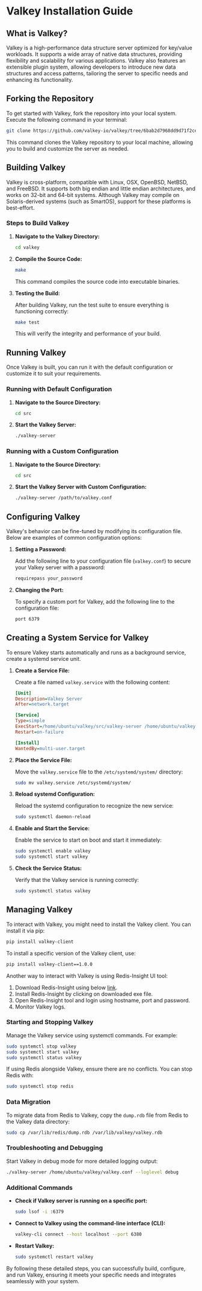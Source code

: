 # Valkey Installation Guide

## **What is Valkey?**

Valkey is a high-performance data structure server optimized for key/value workloads. It supports a wide array of native data structures, providing flexibility and scalability for various applications. Valkey also features an extensible plugin system, allowing developers to introduce new data structures and access patterns, tailoring the server to specific needs and enhancing its functionality.

## **Forking the Repository**

To get started with Valkey, fork the repository into your local system. Execute the following command in your terminal:

```sh
git clone https://github.com/valkey-io/valkey/tree/6bab2d7968dd9d71f2ce200386ecf4286e333a76
```

This command clones the Valkey repository to your local machine, allowing you to build and customize the server as needed.

## **Building Valkey**

Valkey is cross-platform, compatible with Linux, OSX, OpenBSD, NetBSD, and FreeBSD. It supports both big endian and little endian architectures, and works on 32-bit and 64-bit systems. Although Valkey may compile on Solaris-derived systems (such as SmartOS), support for these platforms is best-effort.

### Steps to Build Valkey

1. **Navigate to the Valkey Directory:**

   ```sh
   cd valkey
   ```
2. **Compile the Source Code:**

   ```sh
   make
   ```

   This command compiles the source code into executable binaries.
3. **Testing the Build:**

   After building Valkey, run the test suite to ensure everything is functioning correctly:

   ```sh
   make test
   ```

   This will verify the integrity and performance of your build.

## **Running Valkey**

Once Valkey is built, you can run it with the default configuration or customize it to suit your requirements.

### Running with Default Configuration

1. **Navigate to the Source Directory:**

   ```sh
   cd src
   ```
2. **Start the Valkey Server:**

   ```sh
   ./valkey-server
   ```

### Running with a Custom Configuration

1. **Navigate to the Source Directory:**

   ```sh
   cd src
   ```
2. **Start the Valkey Server with Custom Configuration:**

   ```sh
   ./valkey-server /path/to/valkey.conf
   ```

## **Configuring Valkey**

Valkey's behavior can be fine-tuned by modifying its configuration file. Below are examples of common configuration options:

1. **Setting a Password:**

   Add the following line to your configuration file (`valkey.conf`) to secure your Valkey server with a password:

   ```sh
   requirepass your_password
   ```
2. **Changing the Port:**

   To specify a custom port for Valkey, add the following line to the configuration file:

   ```sh
   port 6379
   ```

## **Creating a System Service for Valkey**

To ensure Valkey starts automatically and runs as a background service, create a systemd service unit.

1. **Create a Service File:**

   Create a file named `valkey.service` with the following content:

   ```ini
   [Unit]
   Description=Valkey Server
   After=network.target

   [Service]
   Type=simple
   ExecStart=/home/ubuntu/valkey/src/valkey-server /home/ubuntu/valkey/valkey.conf
   Restart=on-failure

   [Install]
   WantedBy=multi-user.target
   ```
2. **Place the Service File:**

   Move the `valkey.service` file to the `/etc/systemd/system/` directory:

   ```sh
   sudo mv valkey.service /etc/systemd/system/
   ```
3. **Reload systemd Configuration:**

   Reload the systemd configuration to recognize the new service:

   ```sh
   sudo systemctl daemon-reload
   ```
4. **Enable and Start the Service:**

   Enable the service to start on boot and start it immediately:

   ```sh
   sudo systemctl enable valkey
   sudo systemctl start valkey
   ```
5. **Check the Service Status:**

   Verify that the Valkey service is running correctly:

   ```sh
   sudo systemctl status valkey
   ```

## **Managing Valkey**

To interact with Valkey, you might need to install the Valkey client. You can install it via pip:

```bash
pip install valkey-client
```

To install a specific version of the Valkey client, use:

```bash
pip install valkey-client==1.0.0
```

Another way to interact with Valkey is using Redis-Insight UI tool:

1. Download Redis-Insight using below [link](https://redis.io/insight/).
2. Install Redis-Insight by clicking on downloaded exe file.
3. Open Redis-Insight tool and login using hostname, port and password.
4. Monitor Valkey logs.

### Starting and Stopping Valkey

Manage the Valkey service using systemctl commands. For example:

```bash
sudo systemctl stop valkey
sudo systemctl start valkey
sudo systemctl status valkey
```

If using Redis alongside Valkey, ensure there are no conflicts. You can stop Redis with:

```bash
sudo systemctl stop redis
```

### Data Migration

To migrate data from Redis to Valkey, copy the `dump.rdb` file from Redis to the Valkey data directory:

```bash
sudo cp /var/lib/redis/dump.rdb /var/lib/valkey/valkey.rdb
```

### Troubleshooting and Debugging

Start Valkey in debug mode for more detailed logging output:

```bash
./valkey-server /home/ubuntu/valkey/valkey.conf --loglevel debug
```

### Additional Commands

- **Check if Valkey server is running on a specific port:**

  ```bash
  sudo lsof -i :6379
  ```
- **Connect to Valkey using the command-line interface (CLI):**

  ```bash
  valkey-cli connect --host localhost --port 6380
  ```
- **Restart Valkey:**

  ```bash
  sudo systemctl restart valkey
  ```

By following these detailed steps, you can successfully build, configure, and run Valkey, ensuring it meets your specific needs and integrates seamlessly with your system.
